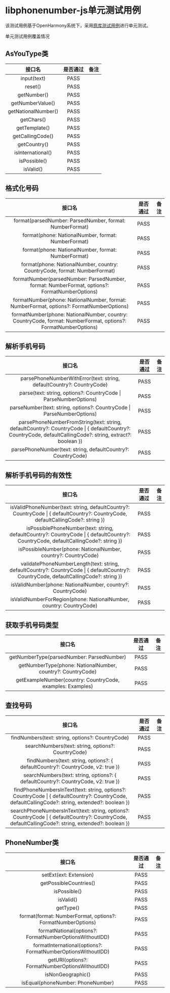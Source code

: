 # libphonenumber-js单元测试用例

该测试用例基于OpenHarmony系统下，采用[原库测试用例](https://gitlab.com/catamphetamine/libphonenumber-js/-/blob/master/test)进行单元测试。

单元测试用例覆盖情况

## AsYouType类
|         接口名         |  是否通过	   |备注|
|:-------------------:|:--------:|:---:|
 |     input(text)     |   PASS   |     |
 |       reset()       |   PASS   |     |
 |     getNumber()     |   PASS   |     |
 |  getNumberValue()   |   PASS   |     |
 | getNationalNumber() |   PASS   |     |
 |     getChars()      |   PASS   |     |
 |    getTemplate()    |   PASS   |     |
 |  getCallingCode()   |   PASS   |     |
 |    getCountry()     |   PASS   |     |
 |  isInternational()  |   PASS   |     |
 |    isPossible()     |   PASS   |     |
 |      isValid()      |   PASS   |     |

## 格式化号码
|         接口名         |  是否通过	   |备注|
|:-------------------:|:--------:|:---:|
|format(parsedNumber: ParsedNumber, format: NumberFormat)   |   PASS   |     |
|format(phone: NationalNumber, format: NumberFormat)  |   PASS   |     |
|format(phone: NationalNumber, format: NumberFormat)  |   PASS   |     |
|format(phone: NationalNumber, country: CountryCode, format: NumberFormat)  |   PASS   |     |
|formatNumber(parsedNumber: ParsedNumber, format: NumberFormat, options?: FormatNumberOptions)  |   PASS   |     |
|formatNumber(phone: NationalNumber, format: NumberFormat, options?: FormatNumberOptions) |   PASS   |     |
|formatNumber(phone: NationalNumber, country: CountryCode, format: NumberFormat, options?: FormatNumberOptions) |   PASS   |     |

## 解析手机号码
|                                                                               接口名                                                                               |                                       是否通过	                                       |备注|
|:---------------------------------------------------------------------------------------------------------------------------------------------------------------:|:---------------------------------------------------------------------------------:|:---:|
|                                              parsePhoneNumberWithError(text: string, defaultCountry?: CountryCode)                                              |                                       PASS                                        |     |
|                                              parse(text: string, options?: CountryCode &#124; ParseNumberOptions)                                               |   PASS   |     |
|                                           parseNumber(text: string, options?: CountryCode &#124; ParseNumberOptions)                                            |   PASS   |     |
| parsePhoneNumberFromString(text: string, defaultCountry?: CountryCode &#124;  { defaultCountry?: CountryCode, defaultCallingCode?: string, extract?: boolean }) |   PASS   |     |
|                                                  parsePhoneNumber(text: string, defaultCountry?: CountryCode)                                                   |                                       PASS                                        |     |

## 解析手机号码的有效性
|                                                                    接口名                                                                     |  是否通过	   |备注|
|:------------------------------------------------------------------------------------------------------------------------------------------:|:--------:|:---:|
|    isValidPhoneNumber(text: string, defaultCountry?: CountryCode &#124; { defaultCountry?: CountryCode, defaultCallingCode?: string })     |   PASS   |     |
|   isPossiblePhoneNumber(text: string, defaultCountry?: CountryCode &#124; { defaultCountry?: CountryCode, defaultCallingCode?: string })   |   PASS   |     |
|                                       isPossibleNumber(phone: NationalNumber, country?: CountryCode)                                       |   PASS   |     |
| validatePhoneNumberLength(text: string, defaultCountry?: CountryCode &#124; { defaultCountry?: CountryCode, defaultCallingCode?: string }) |   PASS   |     |
|                                        isValidNumber(phone: NationalNumber, country?: CountryCode)                                         |   PASS   |     |
|                                    isValidNumberForRegion(phone: NationalNumber, country: CountryCode)                                     |   PASS   |     |

## 获取手机号码类型
|                    接口名                    |  是否通过	   |备注|
|:-----------------------------------------:|:--------:|:---:|
| getNumberType(parsedNumber: ParsedNumber) |   PASS   |     |
|getNumberType(phone: NationalNumber, country?: CountryCode)                 |   PASS   |     |
|getExampleNumber(country: CountryCode, examples: Examples)               |   PASS   |     |

## 查找号码
|                                                                          接口名                                                                           |  是否通过	   |备注|
|:------------------------------------------------------------------------------------------------------------------------------------------------------:|:--------:|:---:|
|                                                    findNumbers(text: string, options?: CountryCode)                                                    |   PASS   |     |
|                                                   searchNumbers(text: string, options?: CountryCode)                                                   |   PASS   |     |
|                                    findNumbers(text: string, options?: { defaultCountry?: CountryCode, v2: true })                                     |   PASS   |     |
|                                   searchNumbers(text: string, options?: { defaultCountry?: CountryCode, v2: true })                                    |   PASS   |     |
|  findPhoneNumbersInText(text: string, options?: CountryCode &#124; { defaultCountry?: CountryCode, defaultCallingCode?: string, extended?: boolean })  |   PASS   |     |
| searchPhoneNumbersInText(text: string, options?: CountryCode &#124; { defaultCountry?: CountryCode, defaultCallingCode?: string, extended?: boolean }) |   PASS   |     |

## PhoneNumber类
|         接口名         |  是否通过	   |备注|
|:-------------------:|:--------:|:---:|
|setExt(ext: Extension)  |   PASS   |     |
| getPossibleCountries()       |   PASS   |     |
|isPossible()   |   PASS   |     |
|isValid()  |   PASS   |     |
|getType() |   PASS   |     |
|format(format: NumberFormat, options?: FormatNumberOptions)   |   PASS   |     |
|formatNational(options?: FormatNumberOptionsWithoutIDD)  |   PASS   |     |
|formatInternational(options?: FormatNumberOptionsWithoutIDD) |   PASS   |     |
|getURI(options?: FormatNumberOptionsWithoutIDD)    |   PASS   |     |
|isNonGeographic() |   PASS   |     |
|isEqual(phoneNumber: PhoneNumber)   |   PASS   |     |
